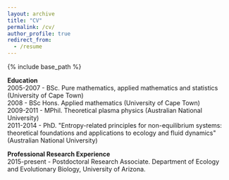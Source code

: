 ```yaml
---
layout: archive
title: "CV"
permalink: /cv/
author_profile: true
redirect_from:
  - /resume
---
```


{% include base_path %}

**Education**  
2005-2007 - BSc. Pure mathematics, applied mathematics and statistics (University of Cape Town)  
2008 - BSc Hons. Applied mathematics (University of Cape Town)  
2009-2011 - MPhil. Theoretical plasma physics (Australian National University)  
2011-2014 - PhD. "Entropy-related principles for non-equilibrium systems: theoretical foundations and applications to ecology and fluid dynamics" (Australian National University)  

**Professional Research Experience**  
2015-present - Postdoctoral Research Associate. Department of Ecology and Evolutionary Biology, University of Arizona. 
